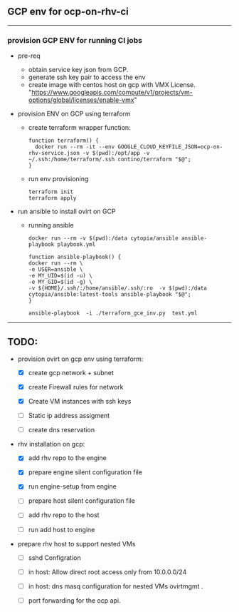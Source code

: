 ## GCP env for ocp-on-rhv-ci

---
### provision GCP ENV for running CI jobs

- pre-req
  - obtain service key json from GCP.
  - generate ssh key pair to access the env
  - create image with centos host on gcp with VMX License.
    "https://www.googleapis.com/compute/v1/projects/vm-options/global/licenses/enable-vmx"

- provision ENV on GCP using  terraform
  - create terraform wrapper function:

    ```shell
    function terraform() {
      docker run --rm -it --env GOOGLE_CLOUD_KEYFILE_JSON=ocp-on-rhv-service.json -v $(pwd):/opt/app -v ~/.ssh:/home/terraform/.ssh contino/terraform "$@";
    }

    ```

  - run env provisioning
    ```shell
    terraform init
    terraform apply

    ```



- run ansible to install ovirt on GCP
  - running ansible
    ```shell
    docker run --rm -v $(pwd):/data cytopia/ansible ansible-playbook playbook.yml

    function ansible-playbook() {
    docker run --rm \
    -e USER=ansible \
    -e MY_UID=$(id -u) \
    -e MY_GID=$(id -g) \
    -v ${HOME}/.ssh/:/home/ansible/.ssh/:ro  -v $(pwd):/data  cytopia/ansible:latest-tools ansible-playbook "$@";
    }

    ansible-playbook  -i ./terraform_gce_inv.py  test.yml

    ```


---
TODO:
---

- provision ovirt on gcp env using terraform:
  - [x] create gcp network + subnet
  - [x] create Firewall rules for network
  - [x] Create VM instances with ssh keys
  - [ ] Static ip address assigment
  - [ ] create dns reservation


- rhv installation on gcp:
  - [X] add rhv repo to the engine
  - [X] prepare engine silent configuration file
  - [X] run engine-setup from engine
  - [ ] prepare host silent configuration file
  - [ ] add rhv repo to the host
  - [ ] run add host to engine


- prepare rhv host to support nested VMs
  - [ ] sshd Configration
  - [ ] in host: Allow direct root access only from 10.0.0.0/24
  - [ ] in host: dns masq configuration for nested VMs ovirtmgmt .
  - [ ] port forwarding for the ocp api.

